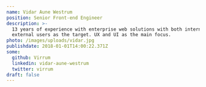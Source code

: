 ```yaml
---
name: Vidar Aune Westrum
position: Senior Front-end Engineer
description: >-
  13 years of experience with enterprise web solutions with both internal and
  external users as the target. UX and UI as the main focus.
photo: /images/uploads/vidar.jpg
publishdate: 2018-01-01T14:00:22.371Z
some:
  github: Virrum
  linkedin: vidar-aune-westrum
  twitter: virrum
draft: false
---
```


